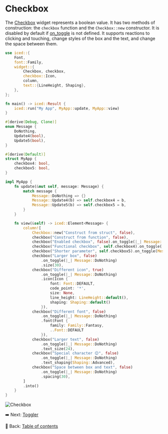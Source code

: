 # Checkbox

The [Checkbox](https://docs.rs/iced/0.13.1/iced/widget/checkbox/struct.Checkbox.html) widget represents a boolean value.
It has two methods of construction: the `checkbox` function and the `Checkbox::new` constructor.
It is disabled by default if [on_toggle](https://docs.rs/iced/0.13.1/iced/widget/struct.Checkbox.html#method.on_toggle) is not defined.
It supports reactions to clicking and touching, change styles of the box and the text, and change the space between them.

```rust
use iced::{
    Font,
    font::Family,
    widget::{
        Checkbox, checkbox,
        checkbox::Icon,
        column,
        text::{LineHeight, Shaping},
    },
};

fn main() -> iced::Result {
    iced::run("My App", MyApp::update, MyApp::view)
}

#[derive(Debug, Clone)]
enum Message {
    DoNothing,
    Update4(bool),
    Update5(bool),
}

#[derive(Default)]
struct MyApp {
    checkbox4: bool,
    checkbox5: bool,
}

impl MyApp {
    fn update(&mut self, message: Message) {
        match message {
            Message::DoNothing => {}
            Message::Update4(b) => self.checkbox4 = b,
            Message::Update5(b) => self.checkbox5 = b,
        }
    }

    fn view(&self) -> iced::Element<Message> {
        column![
            Checkbox::new("Construct from struct", false),
            checkbox("Construct from function", false),
            checkbox("Enabled checkbox", false).on_toggle(|_| Message::DoNothing),
            checkbox("Functional checkbox", self.checkbox4).on_toggle(|b| Message::Update4(b)),
            checkbox("Shorter parameter", self.checkbox5).on_toggle(Message::Update5),
            checkbox("Larger box", false)
                .on_toggle(|_| Message::DoNothing)
                .size(30),
            checkbox("Different icon", true)
                .on_toggle(|_| Message::DoNothing)
                .icon(Icon {
                    font: Font::DEFAULT,
                    code_point: '*',
                    size: None,
                    line_height: LineHeight::default(),
                    shaping: Shaping::default()
                }),
            checkbox("Different font", false)
                .on_toggle(|_| Message::DoNothing)
                .font(Font {
                    family: Family::Fantasy,
                    ..Font::DEFAULT
                }),
            checkbox("Larger text", false)
                .on_toggle(|_| Message::DoNothing)
                .text_size(24),
            checkbox("Special character 😊", false)
                .on_toggle(|_| Message::DoNothing)
                .text_shaping(Shaping::Advanced),
            checkbox("Space between box and text", false)
                .on_toggle(|_| Message::DoNothing)
                .spacing(30),
        ]
        .into()
    }
}
```

![Checkbox](./pic/checkbox.png)

:arrow_right: Next: [Toggler](./toggler.md)

:blue_book: Back: [Table of contents](./../README.md)
